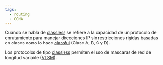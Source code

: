 ```yaml
---
tags:
  - routing
  - CCNA
---
```


Cuando se habla de [classless]() se refiere a la capacidad de un protocolo de enrutamiento para manejar direcciones IP sin restricciones rigidas basadas en clases como lo hace [classful](classful.md) (Clase A, B, C y D). 

Los protocolos de tipo [classless]() permiten el uso de mascaras de red de longitud variable ([VLSM](../VLSM.md)). 